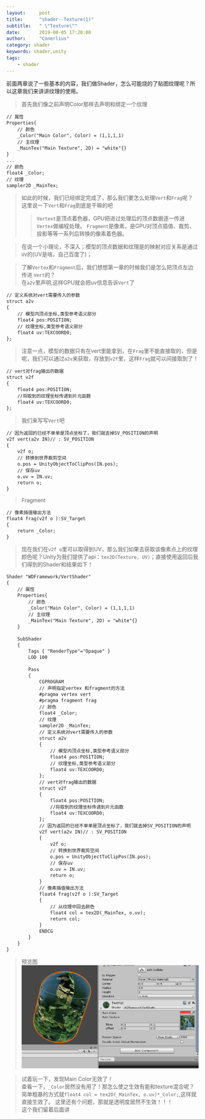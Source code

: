 ```yaml
---
layout:     post
title:      "shader--Texture(1)"
subtitle:   " \"Texture\""
date:       2019-08-05 17:20:00
author:     "Conerlius"
category: shader
keywords: shader,unity
tags:
    - shader
---
```


前面两章说了一些基本的内容，我们做Shader，怎么可能烧的了贴图纹理呢？所以这章我们来讲讲纹理的使用。<br>
> 首先我们像之前声明Color那样去声明和绑定一个纹理<br>

```
// 属性
Properties{
	// 颜色
	_Color("Main Color", Color) = (1,1,1,1)
	// 主纹理
	_MainTex("Main Texture", 2D) = "white"{}
}
...
// 颜色
float4 _Color;
// 纹理
sampler2D _MainTex;
```
> 如此的时候，我们已经绑定完成了，那么我们要怎么处理`Vert`和`Frag`呢？<br>
> 这里说一下`Vert`和`Frag`到底是干嘛的吧<br>
>> `Vertext`是顶点着色器，GPU把进过处理后的顶点数据逐一传进`Vertex`做编程处理。
>> `Fragment`是像素，是GPU对顶点插值、裁剪、投影等等一系列后转换的像素着色器。

> 在说一个小理论，不深入；模型的顶点数据和纹理是的映射对应关系是通过`UV`的(UV是啥，自己百度了)；

> 了解`Vertex`和`Fragment`后，我们想想第一章的时候我们是怎么把顶点左边传进
`Vert`的？<br>
> 在`a2v`里声明,这样GPU就会把uv信息告诉`Vert`了

```
// 定义系统对vert需要传入的参数
struct a2v 
{
	// 模型内顶点坐标,类型参考语义部分
	float4 pos:POSITION;
	// 纹理坐标,类型参考语义部分
    float4 uv:TEXCOORD0;
};
```
> 注意一点，模型的数据只有在vert里能拿到，在`Frag`里不能直接取的，但是呢，我们可以通过`a2v`来获取，存放到`v2f`里，这样`Frag`就可以间接取到了！

```
// vert对frag输出的数据
struct v2f
{
	float4 pos:POSITION;
	//将取到的纹理坐标传递到片元函数
    float4 uv:TEXCOORD0;
};
```

> 我们来写写`Vert`吧

```
// 因为返回的已经不单单是顶点坐标了，我们就去掉SV_POSITION的声明
v2f vert(a2v IN)// : SV_POSITION
{
	v2f o;
	// 转换到世界裁剪空间
	o.pos = UnityObjectToClipPos(IN.pos);
	// 保存uv
	o.uv = IN.uv;
	return o;
}
```

> Fragment

```
// 像素插值输出方法
float4 frag(v2f o ):SV_Target
{
	return _Color;
}
```

> 现在我们在`v2f o`里可以取得到UV，那么我们如果去获取该像素点上的纹理颜色呢？Unity为我们提供了api：`tex2D(Texture, UV)`；直接使用返回后我们得到的Shader和结果如下！

```
Shader "WDFramework/VertShader"
{
	// 属性
	Properties{
		// 颜色
		_Color("Main Color", Color) = (1,1,1,1)
		// 主纹理
		_MainTex("Main Texture", 2D) = "white"{}
	}
	
    SubShader
    {
        Tags { "RenderType"="Opaque" }
        LOD 100
		
        Pass
        {
            CGPROGRAM
			// 声明指定vertex 和fragment的方法
			#pragma vertex vert
            #pragma fragment frag
			// 颜色
			float4 _Color;
			// 纹理
			sampler2D _MainTex;
			// 定义系统对vert需要传入的参数
			struct a2v 
			{
				// 模型内顶点坐标,类型参考语义部分
				float4 pos:POSITION;
				// 纹理坐标,类型参考语义部分
                float4 uv:TEXCOORD0;
			};
			// vert对frag输出的数据
			struct v2f
			{
				float4 pos:POSITION;
				//将取到的纹理坐标传递到片元函数
                float4 uv:TEXCOORD0;
			};
			// 因为返回的已经不单单是顶点坐标了，我们就去掉SV_POSITION的声明
			v2f vert(a2v IN)// : SV_POSITION
			{
				v2f o;
				// 转换到世界裁剪空间
				o.pos = UnityObjectToClipPos(IN.pos);
				// 保存uv
				o.uv = IN.uv;
				return o;
			}
			// 像素插值输出方法
			float4 frag(v2f o ):SV_Target
			{
				// 从纹理中回去颜色
				float4 col = tex2D(_MainTex, o.uv);
				return col;
			}
            ENDCG
        }
    }
}
```

> 预览图
![png](/images/shader_tutorial/shader_texture_1.png)

> 试着玩一下，发现Main Color无效了！<br>
> 查看一下，`_Color`居然没有用了！那怎么使之生效有能和texture混合呢？
> 简单粗暴的方式就`float4 col = tex2D(_MainTex, o.uv)*_Color;`,这样就直接生效了。
> 这里还有个问题，那就是透明度居然不生效！！！<br>
> 这个我们留着后面讲
